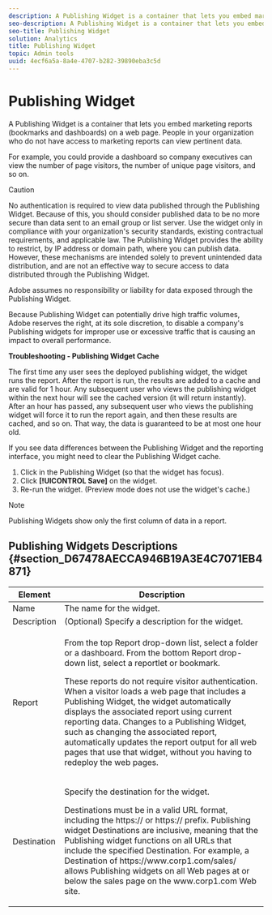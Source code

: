 ```yaml
---
description: A Publishing Widget is a container that lets you embed marketing reports (bookmarks and dashboards) on a web page. People in your organization who do not have access to marketing reports can view pertinent data.
seo-description: A Publishing Widget is a container that lets you embed marketing reports (bookmarks and dashboards) on a web page. People in your organization who do not have access to marketing reports can view pertinent data.
seo-title: Publishing Widget
solution: Analytics
title: Publishing Widget
topic: Admin tools
uuid: 4ecf6a5a-8a4e-4707-b282-39890eba3c5d
---
```


# Publishing Widget

A Publishing Widget is a container that lets you embed marketing reports (bookmarks and dashboards) on a web page. People in your organization who do not have access to marketing reports can view pertinent data.

For example, you could provide a dashboard so company executives can view the number of page visitors, the number of unique page visitors, and so on.

>[!CAUTION]
>
>No authentication is required to view data published through the Publishing Widget. Because of this, you should consider published data to be no more secure than data sent to an email group or list server. Use the widget only in compliance with your organization's security standards, existing contractual requirements, and applicable law. The Publishing Widget provides the ability to restrict, by IP address or domain path, where you can publish data. However, these mechanisms are intended solely to prevent unintended data distribution, and are not an effective way to secure access to data distributed through the Publishing Widget. 
>
>Adobe assumes no responsibility or liability for data exposed through the Publishing Widget.

Because Publishing Widget can potentially drive high traffic volumes, Adobe reserves the right, at its sole discretion, to disable a company's Publishing widgets for improper use or excessive traffic that is causing an impact to overall performance.

**Troubleshooting - Publishing Widget Cache**

The first time any user sees the deployed publishing widget, the widget runs the report. After the report is run, the results are added to a cache and are valid for 1 hour. Any subsequent user who views the publishing widget within the next hour will see the cached version (it will return instantly). After an hour has passed, any subsequent user who views the publishing widget will force it to run the report again, and then these results are cached, and so on. That way, the data is guaranteed to be at most one hour old.

If you see data differences between the Publishing Widget and the reporting interface, you might need to clear the Publishing Widget cache.

1. Click in the Publishing Widget (so that the widget has focus). 
1. Click **[!UICONTROL Save]** on the widget. 
1. Re-run the widget. (Preview mode does not use the widget's cache.)

>[!NOTE]
>
>Publishing Widgets show only the first column of data in a report.

## Publishing Widgets Descriptions {#section_D67478AECCA946B19A3E4C7071EB4871}

<table id="table_3050E38B58714BB9AA2BE73F40EEA835"> 
 <thead> 
  <tr> 
   <th colname="col1" class="entry"> Element </th> 
   <th colname="col2" class="entry"> Description </th> 
  </tr> 
 </thead>
 <tbody> 
  <tr> 
   <td colname="col1"> Name </td> 
   <td colname="col2"> The name for the widget. </td> 
  </tr> 
  <tr> 
   <td colname="col1"> Description </td> 
   <td colname="col2"> (Optional) Specify a description for the widget. </td> 
  </tr> 
  <tr> 
   <td colname="col1"> Report </td> 
   <td colname="col2"> <p>From the top Report drop-down list, select a folder or a dashboard. From the bottom Report drop-down list, select a reportlet or bookmark. </p> <p>These reports do not require visitor authentication. When a visitor loads a web page that includes a Publishing Widget, the widget automatically displays the associated report using current reporting data. Changes to a Publishing Widget, such as changing the associated report, automatically updates the report output for all web pages that use that widget, without you having to redeploy the web pages. </p> </td> 
  </tr> 
  <tr> 
   <td colname="col1"> Destination </td> 
   <td colname="col2"> <p>Specify the destination for the widget. </p> <p> Destinations must be in a valid URL format, including the <span class="codeph"> https://</span> or <span class="codeph"> https://</span> prefix. Publishing widget Destinations are inclusive, meaning that the Publishing widget functions on all URLs that include the specified Destination. For example, a Destination of <span class="codeph"> https://www.corp1.com/sales/</span> allows Publishing widgets on all Web pages at or below the sales page on the <span class="codeph"> www.corp1.com</span> Web site. </p> </td> 
  </tr> 
 </tbody> 
</table>

